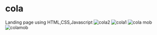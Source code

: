 # cola
Landing page using HTML,CSS,Javascript
![cola2](https://user-images.githubusercontent.com/89023334/181154903-9ca9269a-0099-43a7-9063-f8570ab5e78e.png)
![cola1](https://user-images.githubusercontent.com/89023334/181154911-e46b6e89-ca11-4186-bb8b-00c1fbd72a6e.png)
![cola mob](https://user-images.githubusercontent.com/89023334/181158540-595a468d-c343-4659-966c-79297316ea0c.png)![colamob](https://user-images.githubusercontent.com/89023334/181158561-eea20e97-86f4-4dfe-b922-efc9c4f6ffc7.png)
